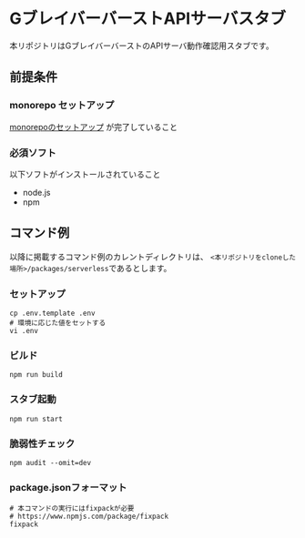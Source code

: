 # GブレイバーバーストAPIサーバスタブ

本リポジトリはGブレイバーバーストのAPIサーバ動作確認用スタブです。

## 前提条件
### monorepo セットアップ
[monorepoのセットアップ](../../Readme.md) が完了していること

### 必須ソフト
以下ソフトがインストールされていること

* node.js
* npm

## コマンド例
以降に掲載するコマンド例のカレントディレクトリは、
```<本リポジトリをcloneした場所>/packages/serverless```であるとします。

### セットアップ
```shell
cp .env.template .env
# 環境に応じた値をセットする
vi .env
```

### ビルド
```shell
npm run build
```

### スタブ起動
```shell
npm run start
```

### 脆弱性チェック
```shell
npm audit --omit=dev
```

### package.jsonフォーマット
```shell
# 本コマンドの実行にはfixpackが必要
# https://www.npmjs.com/package/fixpack
fixpack
```